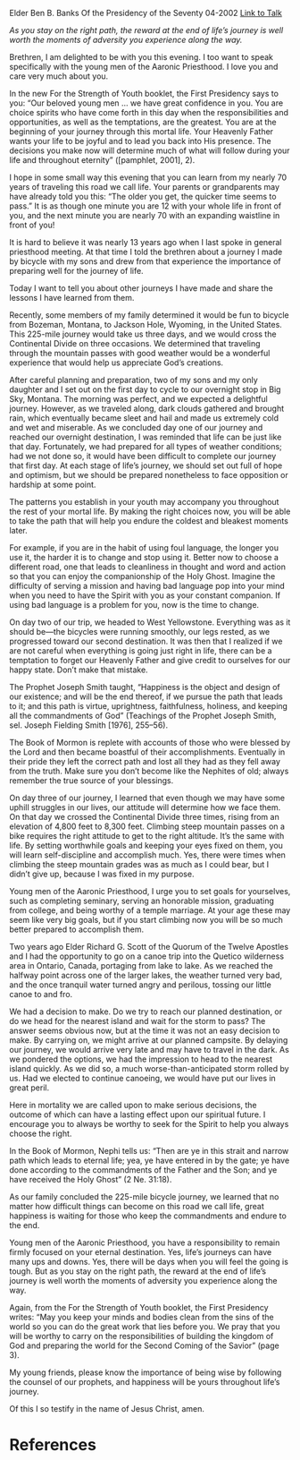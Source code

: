 Elder Ben B. Banks
Of the Presidency of the Seventy
04-2002
[Link to Talk](https://www.churchofjesuschrist.org/study/general-conference/2002/04/this-road-we-call-life?lang=eng)

_As you stay on the right path, the reward at the end of life’s journey is well worth the moments of adversity you experience along the way._

Brethren, I am delighted to be with you this evening. I too want to speak specifically with the young men of the Aaronic Priesthood. I love you and care very much about you.

In the new For the Strength of Youth booklet, the First Presidency says to you: “Our beloved young men … we have great confidence in you. You are choice spirits who have come forth in this day when the responsibilities and opportunities, as well as the temptations, are the greatest. You are at the beginning of your journey through this mortal life. Your Heavenly Father wants your life to be joyful and to lead you back into His presence. The decisions you make now will determine much of what will follow during your life and throughout eternity” ([pamphlet, 2001], 2).

I hope in some small way this evening that you can learn from my nearly 70 years of traveling this road we call life. Your parents or grandparents may have already told you this: “The older you get, the quicker time seems to pass.” It is as though one minute you are 12 with your whole life in front of you, and the next minute you are nearly 70 with an expanding waistline in front of you!

It is hard to believe it was nearly 13 years ago when I last spoke in general priesthood meeting. At that time I told the brethren about a journey I made by bicycle with my sons and drew from that experience the importance of preparing well for the journey of life.

Today I want to tell you about other journeys I have made and share the lessons I have learned from them.

Recently, some members of my family determined it would be fun to bicycle from Bozeman, Montana, to Jackson Hole, Wyoming, in the United States. This 225-mile journey would take us three days, and we would cross the Continental Divide on three occasions. We determined that traveling through the mountain passes with good weather would be a wonderful experience that would help us appreciate God’s creations.

After careful planning and preparation, two of my sons and my only daughter and I set out on the first day to cycle to our overnight stop in Big Sky, Montana. The morning was perfect, and we expected a delightful journey. However, as we traveled along, dark clouds gathered and brought rain, which eventually became sleet and hail and made us extremely cold and wet and miserable. As we concluded day one of our journey and reached our overnight destination, I was reminded that life can be just like that day. Fortunately, we had prepared for all types of weather conditions; had we not done so, it would have been difficult to complete our journey that first day. At each stage of life’s journey, we should set out full of hope and optimism, but we should be prepared nonetheless to face opposition or hardship at some point.

The patterns you establish in your youth may accompany you throughout the rest of your mortal life. By making the right choices now, you will be able to take the path that will help you endure the coldest and bleakest moments later.

For example, if you are in the habit of using foul language, the longer you use it, the harder it is to change and stop using it. Better now to choose a different road, one that leads to cleanliness in thought and word and action so that you can enjoy the companionship of the Holy Ghost. Imagine the difficulty of serving a mission and having bad language pop into your mind when you need to have the Spirit with you as your constant companion. If using bad language is a problem for you, now is the time to change.

On day two of our trip, we headed to West Yellowstone. Everything was as it should be—the bicycles were running smoothly, our legs rested, as we progressed toward our second destination. It was then that I realized if we are not careful when everything is going just right in life, there can be a temptation to forget our Heavenly Father and give credit to ourselves for our happy state. Don’t make that mistake.

The Prophet Joseph Smith taught, “Happiness is the object and design of our existence; and will be the end thereof, if we pursue the path that leads to it; and this path is virtue, uprightness, faithfulness, holiness, and keeping all the commandments of God” (Teachings of the Prophet Joseph Smith, sel. Joseph Fielding Smith [1976], 255–56).

The Book of Mormon is replete with accounts of those who were blessed by the Lord and then became boastful of their accomplishments. Eventually in their pride they left the correct path and lost all they had as they fell away from the truth. Make sure you don’t become like the Nephites of old; always remember the true source of your blessings.

On day three of our journey, I learned that even though we may have some uphill struggles in our lives, our attitude will determine how we face them. On that day we crossed the Continental Divide three times, rising from an elevation of 4,800 feet to 8,300 feet. Climbing steep mountain passes on a bike requires the right attitude to get to the right altitude. It’s the same with life. By setting worthwhile goals and keeping your eyes fixed on them, you will learn self-discipline and accomplish much. Yes, there were times when climbing the steep mountain grades was as much as I could bear, but I didn’t give up, because I was fixed in my purpose.

Young men of the Aaronic Priesthood, I urge you to set goals for yourselves, such as completing seminary, serving an honorable mission, graduating from college, and being worthy of a temple marriage. At your age these may seem like very big goals, but if you start climbing now you will be so much better prepared to accomplish them.

Two years ago Elder Richard G. Scott of the Quorum of the Twelve Apostles and I had the opportunity to go on a canoe trip into the Quetico wilderness area in Ontario, Canada, portaging from lake to lake. As we reached the halfway point across one of the larger lakes, the weather turned very bad, and the once tranquil water turned angry and perilous, tossing our little canoe to and fro.

We had a decision to make. Do we try to reach our planned destination, or do we head for the nearest island and wait for the storm to pass? The answer seems obvious now, but at the time it was not an easy decision to make. By carrying on, we might arrive at our planned campsite. By delaying our journey, we would arrive very late and may have to travel in the dark. As we pondered the options, we had the impression to head to the nearest island quickly. As we did so, a much worse-than-anticipated storm rolled by us. Had we elected to continue canoeing, we would have put our lives in great peril.

Here in mortality we are called upon to make serious decisions, the outcome of which can have a lasting effect upon our spiritual future. I encourage you to always be worthy to seek for the Spirit to help you always choose the right.

In the Book of Mormon, Nephi tells us: “Then are ye in this strait and narrow path which leads to eternal life; yea, ye have entered in by the gate; ye have done according to the commandments of the Father and the Son; and ye have received the Holy Ghost” (2 Ne. 31:18).

As our family concluded the 225-mile bicycle journey, we learned that no matter how difficult things can become on this road we call life, great happiness is waiting for those who keep the commandments and endure to the end.

Young men of the Aaronic Priesthood, you have a responsibility to remain firmly focused on your eternal destination. Yes, life’s journeys can have many ups and downs. Yes, there will be days when you will feel the going is tough. But as you stay on the right path, the reward at the end of life’s journey is well worth the moments of adversity you experience along the way.

Again, from the For the Strength of Youth booklet, the First Presidency writes: “May you keep your minds and bodies clean from the sins of the world so you can do the great work that lies before you. We pray that you will be worthy to carry on the responsibilities of building the kingdom of God and preparing the world for the Second Coming of the Savior” (page 3).

My young friends, please know the importance of being wise by following the counsel of our prophets, and happiness will be yours throughout life’s journey.

Of this I so testify in the name of Jesus Christ, amen.

# References
